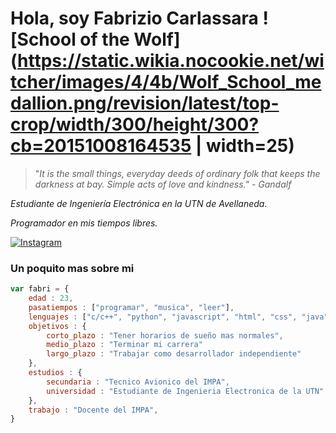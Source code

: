 # Hola, soy Fabrizio Carlassara ![School of the Wolf](https://static.wikia.nocookie.net/witcher/images/4/4b/Wolf_School_medallion.png/revision/latest/top-crop/width/300/height/300?cb=20151008164535 | width=25)

> "*It is the small things, everyday deeds of ordinary folk that keeps the darkness at bay. Simple acts of love and kindness." - Gandalf*

*Estudiante de Ingeniería Electrónica en la UTN de Avellaneda.*

*Programador en mis tiempos libres.*

[![Instagram](https://cdn.iconscout.com/icon/free/png-256/instagram-233-896451.png)](https://instagram.com/carlassaraf)

### Un poquito mas sobre mi

```javascript
var fabri = {
    edad : 23,
    pasatiempos : ["programar", "musica", "leer"],
    lenguajes : ["c/c++", "python", "javascript", "html", "css", "java"],
    objetivos : {
        corto_plazo : "Tener horarios de sueño mas normales",
        medio_plazo : "Terminar mi carrera"
        largo_plazo : "Trabajar como desarrollador independiente"
    },
    estudios : {
    	secundaria : "Tecnico Avionico del IMPA",
    	universidad : "Estudiante de Ingenieria Electronica de la UTN"
	},
	trabajo : "Docente del IMPA",
}
```


